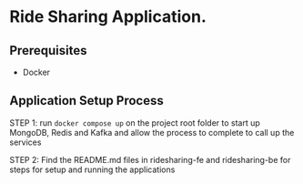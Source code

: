 # Ride Sharing Application.

## Prerequisites
- Docker

## Application Setup Process

STEP 1: run `docker compose up` on the project root folder to start up MongoDB, Redis and Kafka and allow the process to complete to call up the services 

STEP 2: Find the README.md files in ridesharing-fe and ridesharing-be for steps for setup and running the applications